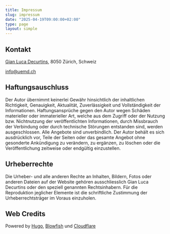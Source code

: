 ```yaml
---
title: Impressum
slug: impressum
date: "2025-04-19T09:00:00+02:00"
type: page
layout: simple
---
```


## Kontakt

[Gian Luca Decurtins](https://g17s.ch), 8050 Zürich, Schweiz

info@uemd.ch

## Haftungsauschluss

Der Autor übernimmt keinerlei Gewähr hinsichtlich der inhaltlichen Richtigkeit, Genauigkeit, Aktualität, Zuverlässigkeit und Vollständigkeit der Informationen. Haftungsansprüche gegen den Autor wegen Schäden materieller oder immaterieller Art, welche aus dem Zugriff oder der Nutzung bzw. Nichtnutzung der veröffentlichten Informationen, durch Missbrauch der Verbindung oder durch technische Störungen entstanden sind, werden ausgeschlossen. Alle Angebote sind unverbindlich. Der Autor behält es sich ausdrücklich vor, Teile der Seiten oder das gesamte Angebot ohne gesonderte Ankündigung zu verändern, zu ergänzen, zu löschen oder die Veröffentlichung zeitweise oder endgültig einzustellen.

## Urheberrechte

Die Urheber- und alle anderen Rechte an Inhalten, Bildern, Fotos oder anderen Dateien auf der Website gehören ausschliesslich Gian Luca Decurtins oder den speziell genannten Rechtsinhabern. Für die Reproduktion jeglicher Elemente ist die schriftliche Zustimmung der Urheberrechtsträger im Voraus einzuholen.

## Web Credits

Powered by [Hugo](https://gohugo.io/), [Blowfish](https://blowfish.page/) und [Cloudflare](https://www.cloudflare.com/)
